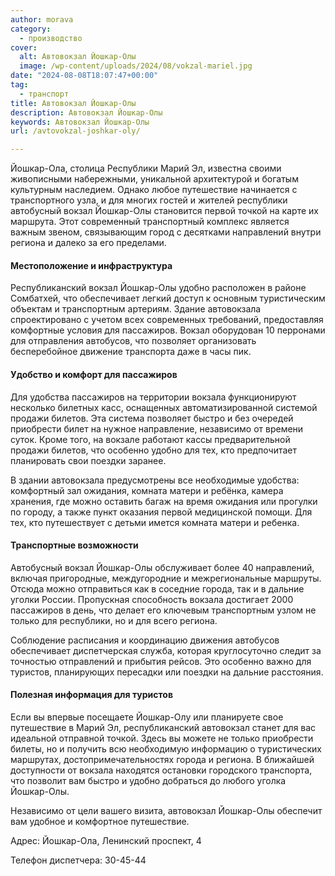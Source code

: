 ```yaml
---
author: morava
category:
  - производство
cover:
  alt: Автовокзал Йошкар-Олы
  image: /wp-content/uploads/2024/08/vokzal-mariel.jpg
date: "2024-08-08T18:07:47+00:00"
tag:
  - транспорт
title: Автовокзал Йошкар-Олы
description: Автовокзал Йошкар-Олы
keywords: Автовокзал Йошкар-Олы
url: /avtovokzal-joshkar-oly/

---
```

Йошкар-Ола, столица Республики Марий Эл, известна своими живописными набережными, уникальной архитектурой и богатым культурным наследием. Однако любое путешествие начинается с транспортного узла, и для многих гостей и жителей республики автобусный вокзал Йошкар-Олы становится первой точкой на карте их маршрута. Этот современный транспортный комплекс является важным звеном, связывающим город с десятками направлений внутри региона и далеко за его пределами.

#### Местоположение и инфраструктура

Республиканский вокзал Йошкар-Олы удобно расположен в районе Сомбатхей, что обеспечивает легкий доступ к основным туристическим объектам и транспортным артериям. Здание автовокзала спроектировано с учетом всех современных требований, предоставляя комфортные условия для пассажиров. Вокзал оборудован 10 перронами для отправления автобусов, что позволяет организовать бесперебойное движение транспорта даже в часы пик.

#### Удобство и комфорт для пассажиров

Для удобства пассажиров на территории вокзала функционируют несколько билетных касс, оснащенных автоматизированной системой продажи билетов. Эта система позволяет быстро и без очередей приобрести билет на нужное направление, независимо от времени суток. Кроме того, на вокзале работают кассы предварительной продажи билетов, что особенно удобно для тех, кто предпочитает планировать свои поездки заранее.

В здании автовокзала предусмотрены все необходимые удобства: комфортный зал ожидания, комната матери и ребёнка, камера хранения, где можно оставить багаж на время ожидания или прогулки по городу, а также пункт оказания первой медицинской помощи. Для тех, кто путешествует с детьми имется комната матери и ребенка.

#### Транспортные возможности

Автобусный вокзал Йошкар-Олы обслуживает более 40 направлений, включая пригородные, междугородние и межрегиональные маршруты. Отсюда можно отправиться как в соседние города, так и в дальние уголки России. Пропускная способность вокзала достигает 2000 пассажиров в день, что делает его ключевым транспортным узлом не только для республики, но и для всего региона.

Соблюдение расписания и координацию движения автобусов обеспечивает диспетчерская служба, которая круглосуточно следит за точностью отправлений и прибытия рейсов. Это особенно важно для туристов, планирующих пересадки или поездки на дальние расстояния.

#### Полезная информация для туристов

Если вы впервые посещаете Йошкар-Олу или планируете свое путешествие в Марий Эл, республиканский автовокзал станет для вас идеальной отправной точкой. Здесь вы можете не только приобрести билеты, но и получить всю необходимую информацию о туристических маршрутах, достопримечательностях города и региона. В ближайшей доступности от вокзала находятся остановки городского транспорта, что позволит вам быстро и удобно добраться до любого уголка Йошкар-Олы.

Независимо от цели вашего визита, автовокзал Йошкар-Олы обеспечит вам удобное и комфортное путешествие.

Адрес: Йошкар-Ола, Ленинский проспект, 4

Телефон диспетчера: 30-45-44
